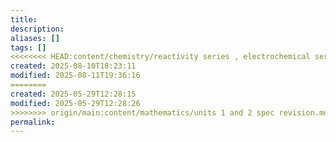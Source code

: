 ```yaml
---
title: 
description: 
aliases: []
tags: []
<<<<<<<< HEAD:content/chemistry/reactivity series , electrochemical series.md
created: 2025-08-10T18:23:11
modified: 2025-08-11T19:36:16
========
created: 2025-05-29T12:28:15
modified: 2025-05-29T12:28:26
>>>>>>>> origin/main:content/mathematics/units 1 and 2 spec revision.md
permalink:
---
```

